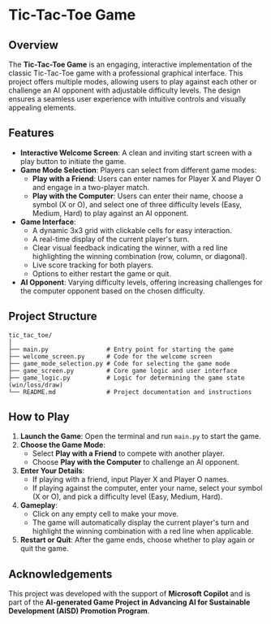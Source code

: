 # Tic-Tac-Toe Game

## Overview
The **Tic-Tac-Toe Game** is an engaging, interactive implementation of the classic Tic-Tac-Toe game with a professional graphical interface. This project offers multiple modes, allowing users to play against each other or challenge an AI opponent with adjustable difficulty levels. The design ensures a seamless user experience with intuitive controls and visually appealing elements.

## Features
- **Interactive Welcome Screen**: A clean and inviting start screen with a play button to initiate the game.
- **Game Mode Selection**: Players can select from different game modes:
  - **Play with a Friend**: Users can enter names for Player X and Player O and engage in a two-player match.
  - **Play with the Computer**: Users can enter their name, choose a symbol (X or O), and select one of three difficulty levels (Easy, Medium, Hard) to play against an AI opponent.
- **Game Interface**:
  - A dynamic 3x3 grid with clickable cells for easy interaction.
  - A real-time display of the current player's turn.
  - Clear visual feedback indicating the winner, with a red line highlighting the winning combination (row, column, or diagonal).
  - Live score tracking for both players.
  - Options to either restart the game or quit.
- **AI Opponent**: Varying difficulty levels, offering increasing challenges for the computer opponent based on the chosen difficulty.

## Project Structure
```
tic_tac_toe/
│
├── main.py                # Entry point for starting the game
├── welcome_screen.py      # Code for the welcome screen
├── game_mode_selection.py # Code for selecting the game mode
├── game_screen.py         # Core game logic and user interface
├── game_logic.py          # Logic for determining the game state (win/loss/draw)
└── README.md              # Project documentation and instructions
```

## How to Play
1. **Launch the Game**: Open the terminal and run `main.py` to start the game.
2. **Choose the Game Mode**:
   - Select **Play with a Friend** to compete with another player.
   - Choose **Play with the Computer** to challenge an AI opponent.
3. **Enter Your Details**:
   - If playing with a friend, input Player X and Player O names.
   - If playing against the computer, enter your name, select your symbol (X or O), and pick a difficulty level (Easy, Medium, Hard).
4. **Gameplay**:
   - Click on any empty cell to make your move.
   - The game will automatically display the current player's turn and highlight the winning combination with a red line when applicable.
5. **Restart or Quit**: After the game ends, choose whether to play again or quit the game.

## Acknowledgements
This project was developed with the support of **Microsoft Copilot** and is part of the **AI-generated Game Project in Advancing AI for Sustainable Development (AISD) Promotion Program**.
